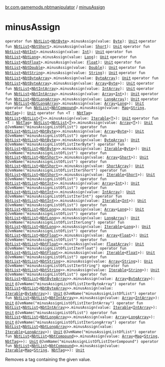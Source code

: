 [br.com.gamemods.nbtmanipulator](index.md) / [minusAssign](./minus-assign.md)

# minusAssign

`operator fun `[`NbtList`](-nbt-list/index.md)`<`[`NbtByte`](-nbt-byte/index.md)`>.minusAssign(value: `[`Byte`](https://kotlinlang.org/api/latest/jvm/stdlib/kotlin/-byte/index.html)`): `[`Unit`](https://kotlinlang.org/api/latest/jvm/stdlib/kotlin/-unit/index.html)
`operator fun `[`NbtList`](-nbt-list/index.md)`<`[`NbtShort`](-nbt-short/index.md)`>.minusAssign(value: `[`Short`](https://kotlinlang.org/api/latest/jvm/stdlib/kotlin/-short/index.html)`): `[`Unit`](https://kotlinlang.org/api/latest/jvm/stdlib/kotlin/-unit/index.html)
`operator fun `[`NbtList`](-nbt-list/index.md)`<`[`NbtInt`](-nbt-int/index.md)`>.minusAssign(value: `[`Int`](https://kotlinlang.org/api/latest/jvm/stdlib/kotlin/-int/index.html)`): `[`Unit`](https://kotlinlang.org/api/latest/jvm/stdlib/kotlin/-unit/index.html)
`operator fun `[`NbtList`](-nbt-list/index.md)`<`[`NbtLong`](-nbt-long/index.md)`>.minusAssign(value: `[`Long`](https://kotlinlang.org/api/latest/jvm/stdlib/kotlin/-long/index.html)`): `[`Unit`](https://kotlinlang.org/api/latest/jvm/stdlib/kotlin/-unit/index.html)
`operator fun `[`NbtList`](-nbt-list/index.md)`<`[`NbtFloat`](-nbt-float/index.md)`>.minusAssign(value: `[`Float`](https://kotlinlang.org/api/latest/jvm/stdlib/kotlin/-float/index.html)`): `[`Unit`](https://kotlinlang.org/api/latest/jvm/stdlib/kotlin/-unit/index.html)
`operator fun `[`NbtList`](-nbt-list/index.md)`<`[`NbtDouble`](-nbt-double/index.md)`>.minusAssign(value: `[`Double`](https://kotlinlang.org/api/latest/jvm/stdlib/kotlin/-double/index.html)`): `[`Unit`](https://kotlinlang.org/api/latest/jvm/stdlib/kotlin/-unit/index.html)
`operator fun `[`NbtList`](-nbt-list/index.md)`<`[`NbtString`](-nbt-string/index.md)`>.minusAssign(value: `[`String`](https://kotlinlang.org/api/latest/jvm/stdlib/kotlin/-string/index.html)`): `[`Unit`](https://kotlinlang.org/api/latest/jvm/stdlib/kotlin/-unit/index.html)
`operator fun `[`NbtList`](-nbt-list/index.md)`<`[`NbtByteArray`](-nbt-byte-array/index.md)`>.minusAssign(value: `[`ByteArray`](https://kotlinlang.org/api/latest/jvm/stdlib/kotlin/-byte-array/index.html)`): `[`Unit`](https://kotlinlang.org/api/latest/jvm/stdlib/kotlin/-unit/index.html)
`operator fun `[`NbtList`](-nbt-list/index.md)`<`[`NbtByteArray`](-nbt-byte-array/index.md)`>.minusAssign(value: `[`Array`](https://kotlinlang.org/api/latest/jvm/stdlib/kotlin/-array/index.html)`<`[`Byte`](https://kotlinlang.org/api/latest/jvm/stdlib/kotlin/-byte/index.html)`>): `[`Unit`](https://kotlinlang.org/api/latest/jvm/stdlib/kotlin/-unit/index.html)
`operator fun `[`NbtList`](-nbt-list/index.md)`<`[`NbtIntArray`](-nbt-int-array/index.md)`>.minusAssign(value: `[`IntArray`](https://kotlinlang.org/api/latest/jvm/stdlib/kotlin/-int-array/index.html)`): `[`Unit`](https://kotlinlang.org/api/latest/jvm/stdlib/kotlin/-unit/index.html)
`operator fun `[`NbtList`](-nbt-list/index.md)`<`[`NbtIntArray`](-nbt-int-array/index.md)`>.minusAssign(value: `[`Array`](https://kotlinlang.org/api/latest/jvm/stdlib/kotlin/-array/index.html)`<`[`Int`](https://kotlinlang.org/api/latest/jvm/stdlib/kotlin/-int/index.html)`>): `[`Unit`](https://kotlinlang.org/api/latest/jvm/stdlib/kotlin/-unit/index.html)
`operator fun `[`NbtList`](-nbt-list/index.md)`<`[`NbtLongArray`](-nbt-long-array/index.md)`>.minusAssign(value: `[`LongArray`](https://kotlinlang.org/api/latest/jvm/stdlib/kotlin/-long-array/index.html)`): `[`Unit`](https://kotlinlang.org/api/latest/jvm/stdlib/kotlin/-unit/index.html)
`operator fun `[`NbtList`](-nbt-list/index.md)`<`[`NbtLongArray`](-nbt-long-array/index.md)`>.minusAssign(value: `[`Array`](https://kotlinlang.org/api/latest/jvm/stdlib/kotlin/-array/index.html)`<`[`Long`](https://kotlinlang.org/api/latest/jvm/stdlib/kotlin/-long/index.html)`>): `[`Unit`](https://kotlinlang.org/api/latest/jvm/stdlib/kotlin/-unit/index.html)
`operator fun `[`NbtList`](-nbt-list/index.md)`<`[`NbtCompound`](-nbt-compound/index.md)`>.minusAssign(value: `[`Map`](https://kotlinlang.org/api/latest/jvm/stdlib/kotlin.collections/-map/index.html)`<`[`String`](https://kotlinlang.org/api/latest/jvm/stdlib/kotlin/-string/index.html)`, `[`NbtTag`](-nbt-tag/index.md)`>): `[`Unit`](https://kotlinlang.org/api/latest/jvm/stdlib/kotlin/-unit/index.html)
`operator fun <T : `[`NbtTag`](-nbt-tag/index.md)`> `[`NbtList`](-nbt-list/index.md)`<`[`NbtList`](-nbt-list/index.md)`<`[`T`](minus-assign.md#T)`>>.minusAssign(value: `[`Iterable`](https://kotlinlang.org/api/latest/jvm/stdlib/kotlin.collections/-iterable/index.html)`<`[`T`](minus-assign.md#T)`>): `[`Unit`](https://kotlinlang.org/api/latest/jvm/stdlib/kotlin/-unit/index.html)
`operator fun <T : `[`NbtTag`](-nbt-tag/index.md)`> `[`NbtList`](-nbt-list/index.md)`<`[`NbtList`](-nbt-list/index.md)`<`[`T`](minus-assign.md#T)`>>.minusAssign(value: `[`Array`](https://kotlinlang.org/api/latest/jvm/stdlib/kotlin/-array/index.html)`<`[`T`](minus-assign.md#T)`>): `[`Unit`](https://kotlinlang.org/api/latest/jvm/stdlib/kotlin/-unit/index.html)
`@JvmName("minusAssignListOfList") operator fun `[`NbtList`](-nbt-list/index.md)`<`[`NbtList`](-nbt-list/index.md)`<`[`NbtByte`](-nbt-byte/index.md)`>>.minusAssign(value: `[`Array`](https://kotlinlang.org/api/latest/jvm/stdlib/kotlin/-array/index.html)`<`[`Byte`](https://kotlinlang.org/api/latest/jvm/stdlib/kotlin/-byte/index.html)`>): `[`Unit`](https://kotlinlang.org/api/latest/jvm/stdlib/kotlin/-unit/index.html)
`@JvmName("minusAssignListOfList") operator fun `[`NbtList`](-nbt-list/index.md)`<`[`NbtList`](-nbt-list/index.md)`<`[`NbtByte`](-nbt-byte/index.md)`>>.minusAssign(value: `[`ByteArray`](https://kotlinlang.org/api/latest/jvm/stdlib/kotlin/-byte-array/index.html)`): `[`Unit`](https://kotlinlang.org/api/latest/jvm/stdlib/kotlin/-unit/index.html)
`@JvmName("minusAssignListOfListIterByte") operator fun `[`NbtList`](-nbt-list/index.md)`<`[`NbtList`](-nbt-list/index.md)`<`[`NbtByte`](-nbt-byte/index.md)`>>.minusAssign(value: `[`Iterable`](https://kotlinlang.org/api/latest/jvm/stdlib/kotlin.collections/-iterable/index.html)`<`[`Byte`](https://kotlinlang.org/api/latest/jvm/stdlib/kotlin/-byte/index.html)`>): `[`Unit`](https://kotlinlang.org/api/latest/jvm/stdlib/kotlin/-unit/index.html)
`@JvmName("minusAssignListOfList") operator fun `[`NbtList`](-nbt-list/index.md)`<`[`NbtList`](-nbt-list/index.md)`<`[`NbtShort`](-nbt-short/index.md)`>>.minusAssign(value: `[`Array`](https://kotlinlang.org/api/latest/jvm/stdlib/kotlin/-array/index.html)`<`[`Short`](https://kotlinlang.org/api/latest/jvm/stdlib/kotlin/-short/index.html)`>): `[`Unit`](https://kotlinlang.org/api/latest/jvm/stdlib/kotlin/-unit/index.html)
`@JvmName("minusAssignListOfList") operator fun `[`NbtList`](-nbt-list/index.md)`<`[`NbtList`](-nbt-list/index.md)`<`[`NbtShort`](-nbt-short/index.md)`>>.minusAssign(value: `[`ShortArray`](https://kotlinlang.org/api/latest/jvm/stdlib/kotlin/-short-array/index.html)`): `[`Unit`](https://kotlinlang.org/api/latest/jvm/stdlib/kotlin/-unit/index.html)
`@JvmName("minusAssignListOfListIterShort") operator fun `[`NbtList`](-nbt-list/index.md)`<`[`NbtList`](-nbt-list/index.md)`<`[`NbtShort`](-nbt-short/index.md)`>>.minusAssign(value: `[`Iterable`](https://kotlinlang.org/api/latest/jvm/stdlib/kotlin.collections/-iterable/index.html)`<`[`Short`](https://kotlinlang.org/api/latest/jvm/stdlib/kotlin/-short/index.html)`>): `[`Unit`](https://kotlinlang.org/api/latest/jvm/stdlib/kotlin/-unit/index.html)
`@JvmName("minusAssignListOfList") operator fun `[`NbtList`](-nbt-list/index.md)`<`[`NbtList`](-nbt-list/index.md)`<`[`NbtInt`](-nbt-int/index.md)`>>.minusAssign(value: `[`Array`](https://kotlinlang.org/api/latest/jvm/stdlib/kotlin/-array/index.html)`<`[`Int`](https://kotlinlang.org/api/latest/jvm/stdlib/kotlin/-int/index.html)`>): `[`Unit`](https://kotlinlang.org/api/latest/jvm/stdlib/kotlin/-unit/index.html)
`@JvmName("minusAssignListOfList") operator fun `[`NbtList`](-nbt-list/index.md)`<`[`NbtList`](-nbt-list/index.md)`<`[`NbtInt`](-nbt-int/index.md)`>>.minusAssign(value: `[`IntArray`](https://kotlinlang.org/api/latest/jvm/stdlib/kotlin/-int-array/index.html)`): `[`Unit`](https://kotlinlang.org/api/latest/jvm/stdlib/kotlin/-unit/index.html)
`@JvmName("minusAssignListOfListIterInt") operator fun `[`NbtList`](-nbt-list/index.md)`<`[`NbtList`](-nbt-list/index.md)`<`[`NbtInt`](-nbt-int/index.md)`>>.minusAssign(value: `[`Iterable`](https://kotlinlang.org/api/latest/jvm/stdlib/kotlin.collections/-iterable/index.html)`<`[`Int`](https://kotlinlang.org/api/latest/jvm/stdlib/kotlin/-int/index.html)`>): `[`Unit`](https://kotlinlang.org/api/latest/jvm/stdlib/kotlin/-unit/index.html)
`@JvmName("minusAssignListOfList") operator fun `[`NbtList`](-nbt-list/index.md)`<`[`NbtList`](-nbt-list/index.md)`<`[`NbtLong`](-nbt-long/index.md)`>>.minusAssign(value: `[`Array`](https://kotlinlang.org/api/latest/jvm/stdlib/kotlin/-array/index.html)`<`[`Long`](https://kotlinlang.org/api/latest/jvm/stdlib/kotlin/-long/index.html)`>): `[`Unit`](https://kotlinlang.org/api/latest/jvm/stdlib/kotlin/-unit/index.html)
`@JvmName("minusAssignListOfList") operator fun `[`NbtList`](-nbt-list/index.md)`<`[`NbtList`](-nbt-list/index.md)`<`[`NbtLong`](-nbt-long/index.md)`>>.minusAssign(value: `[`LongArray`](https://kotlinlang.org/api/latest/jvm/stdlib/kotlin/-long-array/index.html)`): `[`Unit`](https://kotlinlang.org/api/latest/jvm/stdlib/kotlin/-unit/index.html)
`@JvmName("minusAssignListOfListIterLong") operator fun `[`NbtList`](-nbt-list/index.md)`<`[`NbtList`](-nbt-list/index.md)`<`[`NbtLong`](-nbt-long/index.md)`>>.minusAssign(value: `[`Iterable`](https://kotlinlang.org/api/latest/jvm/stdlib/kotlin.collections/-iterable/index.html)`<`[`Long`](https://kotlinlang.org/api/latest/jvm/stdlib/kotlin/-long/index.html)`>): `[`Unit`](https://kotlinlang.org/api/latest/jvm/stdlib/kotlin/-unit/index.html)
`@JvmName("minusAssignListOfList") operator fun `[`NbtList`](-nbt-list/index.md)`<`[`NbtList`](-nbt-list/index.md)`<`[`NbtFloat`](-nbt-float/index.md)`>>.minusAssign(value: `[`Array`](https://kotlinlang.org/api/latest/jvm/stdlib/kotlin/-array/index.html)`<`[`Float`](https://kotlinlang.org/api/latest/jvm/stdlib/kotlin/-float/index.html)`>): `[`Unit`](https://kotlinlang.org/api/latest/jvm/stdlib/kotlin/-unit/index.html)
`@JvmName("minusAssignListOfList") operator fun `[`NbtList`](-nbt-list/index.md)`<`[`NbtList`](-nbt-list/index.md)`<`[`NbtFloat`](-nbt-float/index.md)`>>.minusAssign(value: `[`FloatArray`](https://kotlinlang.org/api/latest/jvm/stdlib/kotlin/-float-array/index.html)`): `[`Unit`](https://kotlinlang.org/api/latest/jvm/stdlib/kotlin/-unit/index.html)
`@JvmName("minusAssignListOfListIterFloat") operator fun `[`NbtList`](-nbt-list/index.md)`<`[`NbtList`](-nbt-list/index.md)`<`[`NbtFloat`](-nbt-float/index.md)`>>.minusAssign(value: `[`Iterable`](https://kotlinlang.org/api/latest/jvm/stdlib/kotlin.collections/-iterable/index.html)`<`[`Float`](https://kotlinlang.org/api/latest/jvm/stdlib/kotlin/-float/index.html)`>): `[`Unit`](https://kotlinlang.org/api/latest/jvm/stdlib/kotlin/-unit/index.html)
`@JvmName("minusAssignListOfList") operator fun `[`NbtList`](-nbt-list/index.md)`<`[`NbtList`](-nbt-list/index.md)`<`[`NbtString`](-nbt-string/index.md)`>>.minusAssign(value: `[`Array`](https://kotlinlang.org/api/latest/jvm/stdlib/kotlin/-array/index.html)`<`[`String`](https://kotlinlang.org/api/latest/jvm/stdlib/kotlin/-string/index.html)`>): `[`Unit`](https://kotlinlang.org/api/latest/jvm/stdlib/kotlin/-unit/index.html)
`@JvmName("minusAssignListOfListIterString") operator fun `[`NbtList`](-nbt-list/index.md)`<`[`NbtList`](-nbt-list/index.md)`<`[`NbtString`](-nbt-string/index.md)`>>.minusAssign(value: `[`Iterable`](https://kotlinlang.org/api/latest/jvm/stdlib/kotlin.collections/-iterable/index.html)`<`[`String`](https://kotlinlang.org/api/latest/jvm/stdlib/kotlin/-string/index.html)`>): `[`Unit`](https://kotlinlang.org/api/latest/jvm/stdlib/kotlin/-unit/index.html)
`@JvmName("minusAssignListOfList") operator fun `[`NbtList`](-nbt-list/index.md)`<`[`NbtList`](-nbt-list/index.md)`<`[`NbtByteArray`](-nbt-byte-array/index.md)`>>.minusAssign(value: `[`Array`](https://kotlinlang.org/api/latest/jvm/stdlib/kotlin/-array/index.html)`<`[`ByteArray`](https://kotlinlang.org/api/latest/jvm/stdlib/kotlin/-byte-array/index.html)`>): `[`Unit`](https://kotlinlang.org/api/latest/jvm/stdlib/kotlin/-unit/index.html)
`@JvmName("minusAssignListOfListIterByteArray") operator fun `[`NbtList`](-nbt-list/index.md)`<`[`NbtList`](-nbt-list/index.md)`<`[`NbtByteArray`](-nbt-byte-array/index.md)`>>.minusAssign(value: `[`Iterable`](https://kotlinlang.org/api/latest/jvm/stdlib/kotlin.collections/-iterable/index.html)`<`[`ByteArray`](https://kotlinlang.org/api/latest/jvm/stdlib/kotlin/-byte-array/index.html)`>): `[`Unit`](https://kotlinlang.org/api/latest/jvm/stdlib/kotlin/-unit/index.html)
`@JvmName("minusAssignListOfList") operator fun `[`NbtList`](-nbt-list/index.md)`<`[`NbtList`](-nbt-list/index.md)`<`[`NbtIntArray`](-nbt-int-array/index.md)`>>.minusAssign(value: `[`Array`](https://kotlinlang.org/api/latest/jvm/stdlib/kotlin/-array/index.html)`<`[`IntArray`](https://kotlinlang.org/api/latest/jvm/stdlib/kotlin/-int-array/index.html)`>): `[`Unit`](https://kotlinlang.org/api/latest/jvm/stdlib/kotlin/-unit/index.html)
`@JvmName("minusAssignListOfListIterIntArray") operator fun `[`NbtList`](-nbt-list/index.md)`<`[`NbtList`](-nbt-list/index.md)`<`[`NbtIntArray`](-nbt-int-array/index.md)`>>.minusAssign(value: `[`Iterable`](https://kotlinlang.org/api/latest/jvm/stdlib/kotlin.collections/-iterable/index.html)`<`[`IntArray`](https://kotlinlang.org/api/latest/jvm/stdlib/kotlin/-int-array/index.html)`>): `[`Unit`](https://kotlinlang.org/api/latest/jvm/stdlib/kotlin/-unit/index.html)
`@JvmName("minusAssignListOfList") operator fun `[`NbtList`](-nbt-list/index.md)`<`[`NbtList`](-nbt-list/index.md)`<`[`NbtLongArray`](-nbt-long-array/index.md)`>>.minusAssign(value: `[`Array`](https://kotlinlang.org/api/latest/jvm/stdlib/kotlin/-array/index.html)`<`[`LongArray`](https://kotlinlang.org/api/latest/jvm/stdlib/kotlin/-long-array/index.html)`>): `[`Unit`](https://kotlinlang.org/api/latest/jvm/stdlib/kotlin/-unit/index.html)
`@JvmName("minusAssignListOfListIterLongArray") operator fun `[`NbtList`](-nbt-list/index.md)`<`[`NbtList`](-nbt-list/index.md)`<`[`NbtLongArray`](-nbt-long-array/index.md)`>>.minusAssign(value: `[`Iterable`](https://kotlinlang.org/api/latest/jvm/stdlib/kotlin.collections/-iterable/index.html)`<`[`LongArray`](https://kotlinlang.org/api/latest/jvm/stdlib/kotlin/-long-array/index.html)`>): `[`Unit`](https://kotlinlang.org/api/latest/jvm/stdlib/kotlin/-unit/index.html)
`@JvmName("minusAssignListOfList") operator fun `[`NbtList`](-nbt-list/index.md)`<`[`NbtList`](-nbt-list/index.md)`<`[`NbtCompound`](-nbt-compound/index.md)`>>.minusAssign(value: `[`Array`](https://kotlinlang.org/api/latest/jvm/stdlib/kotlin/-array/index.html)`<`[`Map`](https://kotlinlang.org/api/latest/jvm/stdlib/kotlin.collections/-map/index.html)`<`[`String`](https://kotlinlang.org/api/latest/jvm/stdlib/kotlin/-string/index.html)`, `[`NbtTag`](-nbt-tag/index.md)`>>): `[`Unit`](https://kotlinlang.org/api/latest/jvm/stdlib/kotlin/-unit/index.html)
`@JvmName("minusAssignListOfListIterCompound") operator fun `[`NbtList`](-nbt-list/index.md)`<`[`NbtList`](-nbt-list/index.md)`<`[`NbtCompound`](-nbt-compound/index.md)`>>.minusAssign(value: `[`Iterable`](https://kotlinlang.org/api/latest/jvm/stdlib/kotlin.collections/-iterable/index.html)`<`[`Map`](https://kotlinlang.org/api/latest/jvm/stdlib/kotlin.collections/-map/index.html)`<`[`String`](https://kotlinlang.org/api/latest/jvm/stdlib/kotlin/-string/index.html)`, `[`NbtTag`](-nbt-tag/index.md)`>>): `[`Unit`](https://kotlinlang.org/api/latest/jvm/stdlib/kotlin/-unit/index.html)

Removes a tag containing the given value.

